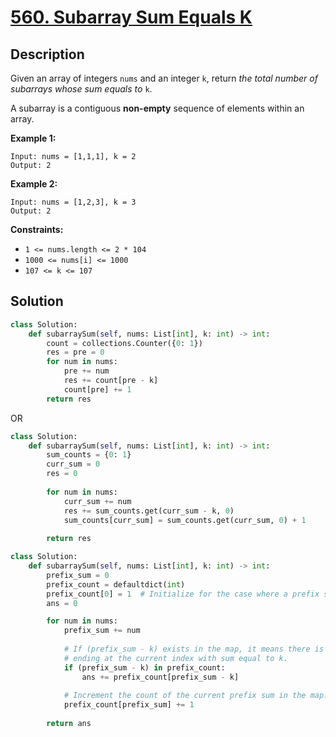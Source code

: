 # [560. Subarray Sum Equals K](https://leetcode.com/problems/subarray-sum-equals-k/description/)


## Description

Given an array of integers `nums` and an integer `k`, return *the total number of subarrays whose sum equals to* `k`.

A subarray is a contiguous **non-empty** sequence of elements within an array.

**Example 1:**

```
Input: nums = [1,1,1], k = 2
Output: 2

```

**Example 2:**

```
Input: nums = [1,2,3], k = 3
Output: 2

```

**Constraints:**

- `1 <= nums.length <= 2 * 104`
- `1000 <= nums[i] <= 1000`
- `107 <= k <= 107`


## Solution

```python
class Solution:
    def subarraySum(self, nums: List[int], k: int) -> int:
        count = collections.Counter({0: 1})
        res = pre = 0
        for num in nums:
            pre += num
            res += count[pre - k]
            count[pre] += 1
        return res
```

OR

```python
class Solution:
    def subarraySum(self, nums: List[int], k: int) -> int:
        sum_counts = {0: 1}
        curr_sum = 0
        res = 0
        
        for num in nums:
            curr_sum += num
            res += sum_counts.get(curr_sum - k, 0)
            sum_counts[curr_sum] = sum_counts.get(curr_sum, 0) + 1
        
        return res
```

```python
class Solution:
    def subarraySum(self, nums: List[int], k: int) -> int:
        prefix_sum = 0
        prefix_count = defaultdict(int)
        prefix_count[0] = 1  # Initialize for the case where a prefix sum itself equals k
        ans = 0

        for num in nums:
            prefix_sum += num
            
            # If (prefix_sum - k) exists in the map, it means there is a subarray
            # ending at the current index with sum equal to k.
            if (prefix_sum - k) in prefix_count:
                ans += prefix_count[prefix_sum - k]
            
            # Increment the count of the current prefix sum in the map.
            prefix_count[prefix_sum] += 1
        
        return ans
```